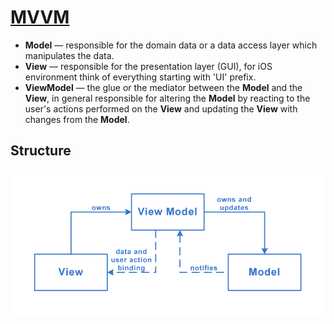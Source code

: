 # [MVVM](https://medium.com/ios-os-x-development/ios-architecture-patterns-ecba4c38de52#61be)
- **Model** — responsible for the domain data or a data access layer which manipulates the data.
- **View** — responsible for the presentation layer (GUI), for iOS environment think of everything starting with 'UI' prefix.
- **ViewModel** — the glue or the mediator between the **Model** and the **View**, in general responsible for altering the **Model** by reacting to the user's actions performed on the **View** and updating the **View** with changes from the **Model**.

## Structure
<img src="./Structure.png" />
